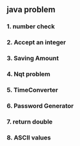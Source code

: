 ## java problem

### 1. number check
### 2. Accept an integer
### 3. Saving Amount 
### 4. Nqt problem 
### 5. TimeConverter
### 6. Password Generator
### 7. return double 
### 8. ASCII values 
